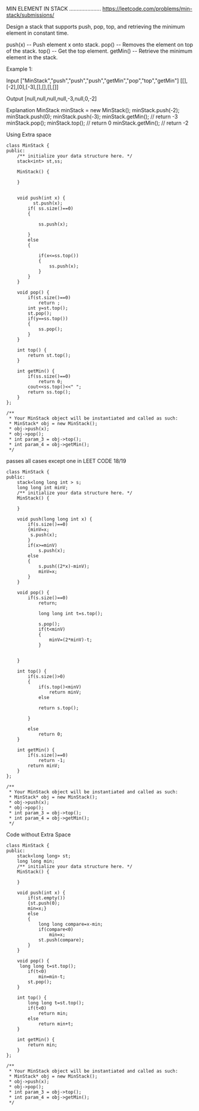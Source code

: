 MIN ELEMENT IN STACK
.....................
https://leetcode.com/problems/min-stack/submissions/

Design a stack that supports push, pop, top, and retrieving the minimum element in constant time.

push(x) -- Push element x onto stack.
pop() -- Removes the element on top of the stack.
top() -- Get the top element.
getMin() -- Retrieve the minimum element in the stack.
 

Example 1:

Input
["MinStack","push","push","push","getMin","pop","top","getMin"]
[[],[-2],[0],[-3],[],[],[],[]]

Output
[null,null,null,null,-3,null,0,-2]

Explanation
MinStack minStack = new MinStack();
minStack.push(-2);
minStack.push(0);
minStack.push(-3);
minStack.getMin(); // return -3
minStack.pop();
minStack.top();    // return 0
minStack.getMin(); // return -2

Using Extra space

```
class MinStack {
public:
    /** initialize your data structure here. */
    stack<int> st,ss;
    
    MinStack() {
        
    }
    
    
    void push(int x) {
          st.push(x);
        if( ss.size()==0)
        {
          
            ss.push(x);
            
        }
        else
        {
            
            if(x<=ss.top())
            {
                ss.push(x);
            }
        }
    }
    
    void pop() {
        if(st.size()==0)
            return ;
        int y=st.top();
        st.pop();
        if(y==ss.top())
        {
            ss.pop();
        }
    }
    
    int top() {
        return st.top();
    }
    
    int getMin() {
        if(ss.size()==0)
            return 0;
        cout<<ss.top()<<" ";
        return ss.top();
    }
};

/**
 * Your MinStack object will be instantiated and called as such:
 * MinStack* obj = new MinStack();
 * obj->push(x);
 * obj->pop();
 * int param_3 = obj->top();
 * int param_4 = obj->getMin();
 */

```
passes all cases except one in LEET CODE 18/19

```
class MinStack {
public:
    stack<long long int > s;
    long long int minV;
    /** initialize your data structure here. */
    MinStack() {
        
    }
    
    void push(long long int x) {
        if(s.size()==0)
        {minV=x;
         s.push(x);
        }
        if(x>=minV)
            s.push(x);
        else
        {
            s.push((2*x)-minV);
            minV=x;
        }
    }
    
    void pop() {
        if(s.size()==0)
            return;
        
            long long int t=s.top();
        
            s.pop();
            if(t<minV)
            {
                minV=(2*minV)-t;
            }
        
        
    }
    
    int top() {
        if(s.size()>0)
        {
            if(s.top()<minV)
                return minV;
            else
                
            return s.top();
            
        }
            
        else
            return 0;
    }
    
    int getMin() {
        if(s.size()==0)
            return -1;
        return minV;
    }
};

/**
 * Your MinStack object will be instantiated and called as such:
 * MinStack* obj = new MinStack();
 * obj->push(x);
 * obj->pop();
 * int param_3 = obj->top();
 * int param_4 = obj->getMin();
 */

```
Code without Extra Space

```
class MinStack {
public:
    stack<long long> st;
    long long min;
    /** initialize your data structure here. */
    MinStack() {
        
    }
    
    void push(int x) {
        if(st.empty())
        {st.push(0);
        min=x;}
        else
        {
            long long compare=x-min;
            if(compare<0)
                min=x;
            st.push(compare);
        }
    }
    
    void pop() {
     long long t=st.top();
        if(t<0)
            min=min-t;
        st.pop();
    }
    
    int top() {
        long long t=st.top();
        if(t<0)
            return min;
        else
            return min+t;
    }
    
    int getMin() {
        return min;
    }
};

/**
 * Your MinStack object will be instantiated and called as such:
 * MinStack* obj = new MinStack();
 * obj->push(x);
 * obj->pop();
 * int param_3 = obj->top();
 * int param_4 = obj->getMin();
 */
```
